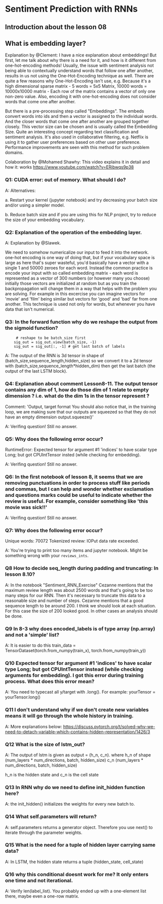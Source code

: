 # Sentiment Prediction with RNNs
## Introduction about the lesson 08
## What is embedding layer?
 Explanation by @Clement:
 I have a nice explanation about embeddings! But first, let me talk about why there is a need for it, and how is it different from one-hot-encoding methods!
 Usually, the issue with sentiment analysis not being able to contextually understand words that follow one after another, results in us not using the One-Hot-Encoding technique as well. There are quite a few reasons why One-Hot-Encoding isn't use, e.g. Because it's a high dimensional sparse matrix - 5 words = 5x5 Matrix, 10000 words = 10000x10000 matrix - Each row of the matrix contains a vector of only one non-zero value. Also, encoding it with one-hot-encoding does not consider words that come one after another.

But there is a pre-processing step called "Embeddings". The embeds convert words into ids and then a vector is assigned to the individual words. And the closer words that come one after another are grouped together closely. This vector size can be chosen and is usually called the Embedding Size. Quite an interesting concept regarding text classification and sentiment analysis. It's also used in collaborative filtering, e.g. Netflix is using it to gather user preferences based on other user preference. Performance improvements are seen with this method for such problem domains.

Colaboration by @Mohamed Shawhy:
This video explains it in detail and how it:
works
https://www.youtube.com/watch?v=ERibwqs9p38

### Q1: CUDA error: out of memory. What should I do?

 A: Alternatives:
 
   a. Restart your kernel (jupyter notebook) and try decreasing your batch size and/or using a simpler model.
   
   b. Reduce batch size and if you are using this for NLP project, try to reduce the size of your embedding vocabulary.
   
### Q2: Explanation of the operation of the embedding layer.

 A: Explanation by @Slawek. 
 
We need to somehow numericalize our input to feed it into the network. one-hot encoding is one way of doing that, but if your vocabulary space is large as here that's super wasteful, you'd basically have a vector with a single 1 and 50000 zeroes for each word.
Instead the common practice is encode your input with so called embedding matrix - each word is represented as a vector of 300 numbers (or however many you choose) initially those vectors are initialized at random but as you train the backpropagation will change them in a way that helps with the problem you are solving. For example in this excercise you can imagine vectors for 'movie' and 'film' being similar but vectors for 'good' and 'bad' far from one another.
This technique is used not only for words, but whenever you have data that isn't numerical.

 ### Q3: In the forward function why do we reshape the output from the sigmoid function?
         # reshape to be batch_size first
        sig_out = sig_out.view(batch_size, -1)
        sig_out = sig_out[:, -1] # get last batch of labels
        
A: The output of the RNN is 3d tensor in shape of (batch_size,sequence_length,hidden_size)  so we convert it to a 2d tensor with (batch_size,sequence_length*hidden_dim) then get the last batch (the output of the last LSTM block).

 ### Q4: Explanation about comment Lesson8-11. The output tensor contains any dim of 1, how do those dim of 1 relate to empty dimension ? i.e. what do the dim 1s in the tensor represent ?
Comment: 'Output, target format 
You should also notice that, in the training loop, we are making sure that our outputs are squeezed so that they do not have an empty dimension output.squeeze()'

 A: Verifing question! Still no answer.
 
 ### Q5: Why does the following error occur?
RuntimeError: Expected tensor for argument #1 'indices' to have scalar type Long; but got CPUIntTensor insted (while checking for embedding).

 A: Verifing question! Still no answer.
 
 ### Q6: In the first notebook of lesson 8, it seems that we are removing punctuations in order to process stuff like periods and commas, but I can help and wonder whether exclamation and questions marks could be useful to indicate whether the review is useful. For example, consider something like 'this movie was sick!!'
 
 A: Verifing question! Still no answer.
 
 ### Q7: Why does the following error occur?
Unique words: 70072
Tokenized review:
IOPut data rate exceeded.

 A: You're trying to print too many items and jupyter notebook. Might be something wrong with your `reviews_ints`.
 
  ### Q8 How to decide seq_length during padding and truncating: In lesson 8.10?

 A: In the notebook "Sentiment_RNN_Exercise" Cezanne mentions that the maximum review length  was about 2500 words and that's going to be too many steps for our RNN.
Then it's necessary to truncate this data to a reasonable size and number of steps.
Cezanne mentions that a good sequence length to be around 200.
I think we should look at each situation. For this case the size of 200 looked good. In other cases an analysis should be done.

 ### Q9 In 8-3 why does  encoded_labels is of type array (np.array) and not a 'simple' list?
 A: It is easier to do this 
train_data = TensorDataset(torch.from_numpy(train_x), torch.from_numpy(train_y))

 ### Q10 Expected tensor for argument #1 'indices' to have scalar type Long; but got CPUIntTensor instead (while checking arguments for embedding). I got this error during training process. What does this error mean?
 A: You need to typecast all y/target with .long(). For example: yourTensor = yourTensor.long()

 ### Q11 I don't understand why if we don't create new variables means it will go through the whole history in training.
 A: More explanations below: 
    https://discuss.pytorch.org/t/solved-why-we-need-to-detach-variable-which-contains-hidden-representation/1426/3

 ### Q12 What is the size of lstm_out?
 A: The output of lstm is given as
output =  (h_n, c_n).
    where h_n of shape (num_layers * num_directions, batch, hidden_size)
    c_n (num_layers * num_directions, batch, hidden_size) 
    
h_n is the hidden state and c_n is the cell state

 ### Q13 In RNN why do we need to define init_hidden function here?
 
 A: the init_hidden() initializes the weights for every new batch to.

 ### Q14 What self.parameters will return?
 
 A: self.parameters returns a generator object. Therefore you use next() to iterate through the parameter weights.

 ### Q15 What is the need for a tuple of hidden layer carrying same data?
 A: In LSTM, the hidden state returns a tuple (hidden_state, cell_state)

 ### Q16 why this conditional doesnt work for me? It only enters one time and not iterational.
 A: Verify len(label_list). 
    You probably ended up with a one-element list there, maybe even a one-row matrix.

